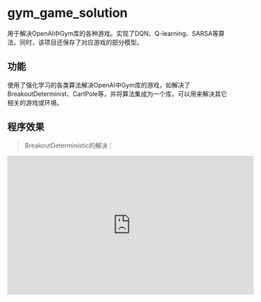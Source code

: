 # gym_game_solution
用于解决OpenAI中Gym库的各种游戏。实现了DQN、Q-learning、SARSA等算法。同时，该项目还保存了对应游戏的部分模型。

功能
----
使用了强化学习的各类算法解决OpenAI中Gym库的游戏，如解决了BreakoutDeterminist、CartPole等，并将算法集成为一个库，可以用来解决其它相关的游戏或环境。

程序效果
--------

>BreakoutDeterministic的解决：
<div align="center">
<iframe width="560" height="315" src="https://www.youtube.com/embed/A9raPN3yKls" frameborder="0" allow="accelerometer; autoplay; encrypted-media; gyroscope; picture-in-picture" allowfullscreen></iframe>
</div>